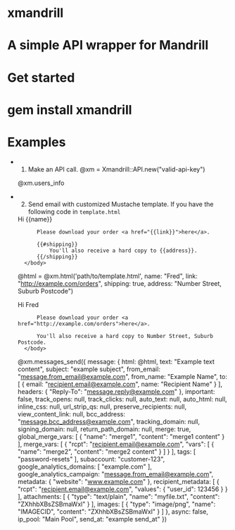xmandrill
=========

A simple API wrapper for Mandrill
=================================

# Get started

gem install xmandrill
======================

# Examples
- 1. Make an API call.
	@xm = Xmandrill::API.new("valid-api-key")

	@xm.users_info

- 2. Send email with customized Mustache template.
	If you have the following code in ``template.html``
	<html>
		<head></head>
		<body>
			Hi {{name}}
			
			Please download your order <a href="{{link}}">here</a>.
			
			{{#shipping}}
				You'll also receive a hard copy to {{address}}.
			{{/shipping}}
		</body>
	</html>
	
    @html = @xm.html('path/to/template.html', name: "Fred", link: "http://example.com/orders", shipping: true, address: "Number Street, Suburb Postcode")

	<html>
		<head></head>
		<body>
			Hi Fred
			
			Please download your order <a href="http://example.com/orders">here</a>.
			
			You'll also receive a hard copy to Number Street, Suburb Postcode.
		</body>
	</html>

	@xm.messages_send({
	    message: {
	        html: @html,
	        text: "Example text content",
	        subject: "example subject",
	        from_email: "message.from_email@example.com",
	        from_name: "Example Name",
	        to: [
	            {
	                email: "recipient.email@example.com",
	                name: "Recipient Name"
	            }
	        ],
	        headers: {
	            "Reply-To": "message.reply@example.com"
	        },
	        important: false,
	        track_opens: null,
	        track_clicks: null,
	        auto_text: null,
	        auto_html: null,
	        inline_css: null,
	        url_strip_qs: null,
	        preserve_recipients: null,
	        view_content_link: null,
	        bcc_address: "message.bcc_address@example.com",
	        tracking_domain: null,
	        signing_domain: null,
	        return_path_domain: null,
	        merge: true,
	        global_merge_vars: [
	            {
	                "name": "merge1",
	                "content": "merge1 content"
	            }
	        ],
	        merge_vars: [
	            {
	                "rcpt": "recipient.email@example.com",
	                "vars": [
	                    {
	                        "name": "merge2",
	                        "content": "merge2 content"
	                    }
	                ]
	            }
	        ],
	        tags: [
	            "password-resets"
	        ],
	        subaccount: "customer-123",
	        google_analytics_domains: [
	            "example.com"
	        ],
	        google_analytics_campaign: "message.from_email@example.com",
	        metadata: {
	            "website": "www.example.com"
	        },
	        recipient_metadata: [
	            {
	                "rcpt": "recipient.email@example.com",
	                "values": {
	                    "user_id": 123456
	                }
	            }
	        ],
	        attachments: [
	            {
	                "type": "text/plain",
	                "name": "myfile.txt",
	                "content": "ZXhhbXBsZSBmaWxl"
	            }
	        ],
	        images: [
	            {
	                "type": "image/png",
	                "name": "IMAGECID",
	                "content": "ZXhhbXBsZSBmaWxl"
	            }
	        ]
	    },
	    async: false,
	    ip_pool: "Main Pool",
	    send_at: "example send_at"
	})

